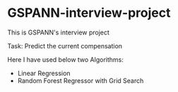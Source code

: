 # GSPANN-interview-project

This is GSPANN's interview project

Task: Predict the current compensation

Here I have used below two Algorithms:
* Linear Regression
* Random Forest Regressor with Grid Search

 
